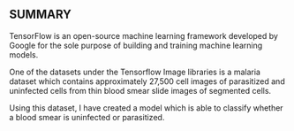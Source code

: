 ## SUMMARY

TensorFlow is an open-source machine learning framework developed by Google for the sole purpose of building and training machine learning models.

One of the datasets under the Tensorflow Image libraries is a malaria dataset which contains approximately 27,500 cell images of parasitized and uninfected cells from thin blood smear slide images of segmented cells.

Using this dataset, I have created a model which is able to classify whether a blood smear is uninfected or parasitized.
